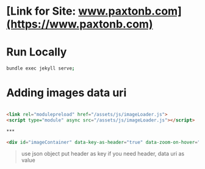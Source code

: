 # [Link for Site: www.paxtonb.com](https://www.paxtonb.com)
# Run Locally

```bash  
bundle exec jekyll serve;     
```

# Adding images data uri

```html

<link rel="modulepreload" href="/assets/js/imageLoader.js">
<script type="module" async src="/assets/js/imageLoader.js"></script>

***

<div id="imageContainer" data-key-as-header="true" data-zoom-on-hover="true" data-img-loader="linuxImages.js" style="width: auto; height: auto;"></div>
```

> use json object put header as key if you need header, data uri as value